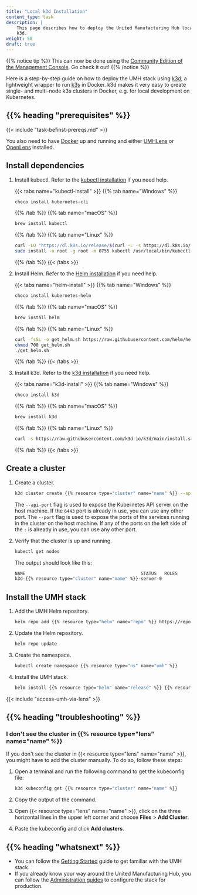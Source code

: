```yaml
---
title: "Local k3d Installation"
content_type: task
description: |
    This page describes how to deploy the United Manufacturing Hub locally using
    k3d.
weight: 50
draft: true
---
```


<!-- overview -->

{{% notice tip %}}
This can now be done using the
[Community Edition of the Management Console](https://mgmt.docs.umh.app/).
Go check it out!
{{% /notice %}}

Here is a step-by-step guide on how to deploy the UMH stack using
[k3d](https://k3d.io), a lightweight wrapper to run
[k3s](https://github.com/rancher/k3s) in Docker. k3d makes it very easy to create
single- and multi-node k3s clusters in Docker, e.g. for local development on
Kubernetes.

## {{% heading "prerequisites" %}}

{{< include "task-befinst-prereqs.md" >}}

You also need to have [Docker](https://docs.docker.com/get-docker/) up and
running and either [UMHLens](https://github.com/united-manufacturing-hub/UMHLens)
or [OpenLens](https://github.com/MuhammedKalkan/OpenLens) installed.

<!-- If you set the minimum_version or maximum_version parameter in the page's
     front matter, add the version check shortcode {{< version-check >}}.
-->

<!-- steps -->

## Install dependencies

1. Install kubectl. Refer to the [kubectl installation](https://kubernetes.io/docs/tasks/tools/#kubectl)
   if you need help.

   {{< tabs name="kubectl-install" >}}
   {{% tab name="Windows" %}}

   ```powershell
   choco install kubernetes-cli
   ```

   {{% /tab %}}
   {{% tab name="macOS" %}}

   ```bash
   brew install kubectl
   ```

   {{% /tab %}}
   {{% tab name="Linux" %}}

   ```bash
   curl -LO "https://dl.k8s.io/release/$(curl -L -s https://dl.k8s.io/release/stable.txt)/bin/linux/amd64/kubectl"
   sudo install -o root -g root -m 0755 kubectl /usr/local/bin/kubectl
   ```

   {{% /tab %}}
   {{< /tabs >}}

2. Install Helm. Refer to the [Helm installation](https://helm.sh/docs/intro/install/)
   if you need help.
  
   {{< tabs name="helm-install" >}}
   {{% tab name="Windows" %}}
  
   ```powershell
   choco install kubernetes-helm
   ```
  
   {{% /tab %}}
   {{% tab name="macOS" %}}
  
   ```bash
   brew install helm
   ```
  
   {{% /tab %}}
   {{% tab name="Linux" %}}
  
   ```bash
   curl -fsSL -o get_helm.sh https://raw.githubusercontent.com/helm/helm/main/scripts/get-helm-3
   chmod 700 get_helm.sh
   ./get_helm.sh
   ```
  
   {{% /tab %}}
   {{< /tabs >}}

3. Install k3d. Refer to the [k3d installation](https://k3d.io/#installation)
   if you need help.

   {{< tabs name="k3d-install" >}}
   {{% tab name="Windows" %}}

   ```powershell
   choco install k3d
   ```
  
   {{% /tab %}}
   {{% tab name="macOS" %}}
  
   ```bash
   brew install k3d
   ```
  
   {{% /tab %}}
   {{% tab name="Linux" %}}
  
   ```bash
   curl -s https://raw.githubusercontent.com/k3d-io/k3d/main/install.sh | bash
   ```
  
   {{% /tab %}}
   {{< /tabs >}}

## Create a cluster

1. Create a cluster.

   ```bash
   k3d cluster create {{% resource type="cluster" name="name" %}} --api-port 127.0.0.1:6443 --port 8080:8080@server:0 --port 8090:8090@server:0 --port 1880:1880@server:0 --port 5432:5432@server:0 --port 1883:1883@server:0 --port 8883:8883@server:0 --port 9092:9092@server:0 --port 46010:46010@server:0
   ```

   The `--api-port` flag is used to expose the Kubernetes API server on the
   host machine. If the `6443` port is already in use, you can use any other
   port.
   The `--port` flag is used to expose the ports of the services
   running in the cluster on the host machine. If any of the ports on the left
   side of the `:` is already in use, you can use any other port.

2. Verify that the cluster is up and running.

   ```bash
   kubectl get nodes
   ```

   The output should look like this:

   ```bash
   NAME                                            STATUS   ROLES                  AGE   VERSION
   k3d-{{% resource type="cluster" name="name" %}}-server-0           Ready    control-plane,master   10s   v1.24.4+k3s1
   ```

## Install the UMH stack

1. Add the UMH Helm repository.

   ```bash
   helm repo add {{% resource type="helm" name="repo" %}} https://repo.umh.app/
   ```

2. Update the Helm repository.

   ```bash
   helm repo update
   ```

3. Create the namespace.

   ```bash
   kubectl create namespace {{% resource type="ns" name="umh" %}}
   ```

4. Install the UMH stack.

   ```bash
   helm install {{% resource type="helm" name="release" %}} {{% resource type="helm" name="repo" %}}/united-manufacturing-hub -n {{% resource type="ns" name="umh" %}}
   ```
   
{{< include "access-umh-via-lens" >}}

<!-- Optional section, but recommended; write the problem/question in H3 -->
## {{% heading "troubleshooting" %}}

### I don't see the cluster in {{% resource type="lens" name="name" %}}

If you don't see the cluster in {{< resource type="lens" name="name" >}}, you
might have to add the cluster manually. To do so, follow these steps:

1. Open a terminal and run the following command to get the kubeconfig file:

   ```bash
   k3d kubeconfig get {{% resource type="cluster" name="name" %}}
   ```

2. Copy the output of the command.
3. Open {{< resource type="lens" name="name" >}}, click on the three horizontal
       lines in the upper left corner and choose **Files** > **Add Cluster**.
4. Paste the kubeconfig and click **Add clusters**.

<!-- Optional section; add links to information related to this topic. -->
## {{% heading "whatsnext" %}}

- You can follow the [Getting Started](https://learn.umh.app/getstarted) guide
  to get familiar with the UMH stack.
- If you already know your way around the United Manufacturing Hub, you can
  follow the [Administration guides](/docs/production-guide/administration/) to
  configure the stack for production.

